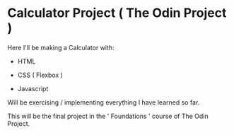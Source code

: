 # Calculator Project ( The Odin Project )

Here I'll be making a Calculator with:

- HTML

- CSS ( Flexbox )

- Javascript

Will be exercising / implementing everything I have learned so far.

This will be the final project in the ' Foundations ' course of The Odin Project.
